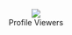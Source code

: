 <div align="center"><img src="https://profile-counter.glitch.me/SLTechnicalTips/count.svg" /><br>Profile Viewers</div>
 
